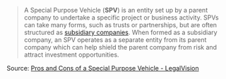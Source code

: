 > A Special Purpose Vehicle (**SPV**) is an entity set up by a parent company to undertake a specific project or business activity. SPVs can take many forms, such as trusts or partnerships, but are often structured as [subsidiary companies](https://legalvision.com.au/what-is-a-subsidiary-company/). When formed as a subsidiary company, an SPV operates as a separate entity from its parent company which can help shield the parent company from risk and attract investment opportunities.

Source: [Pros and Cons of a Special Purpose Vehicle - LegalVision](Pros%20and%20Cons%20of%20a%20Special%20Purpose%20Vehicle%20-%20LegalVision.md) 